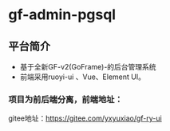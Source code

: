# gf-admin-pgsql

## 平台简介
* 基于全新GF-v2(GoFrame)-的后台管理系统
* 前端采用ruoyi-ui 、Vue、Element UI。


### 项目为前后端分离，前端地址：

gitee地址：https://gitee.com/yxyuxiao/gf-ry-ui